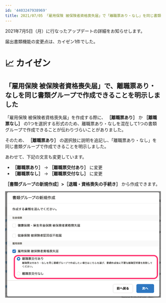 ```yaml
---
id: '4403247938969'
title: 2021/07/05 「雇用保険 被保険者資格喪失届」で「離職票あり・なし」を同じ書類グループで作成できることを明示しました
---
```

2021年7月5日（月）に行なったアップデートの詳細をお知らせします。

届出書類機能の変更点は、カイゼン1件でした。

# 📈 カイゼン

## 「雇用保険 被保険者資格喪失届」で、離職票あり・なしを同じ書類グループで作成できることを明示しました

「雇用保険 被保険者資格喪失届」を作成する際に、 **［離職票あり］** か **［離職票なし］** の1つを選択する形式のため、離職票あり・なしを混在して1つの書類グループで作成できることが伝わりづらいことがありました。

そのため、 **［離職票あり］** の選択肢に説明を追記し、「離職票あり・なし」を同じ書類グループで作成できることを明示しました。

あわせて、下記の文言も変更しています。

-  **［離職票あり］** → **［離職票交付あり］** に変更
-  **［離職票なし］** → **［離職票交付なし］** に変更

 **［書類グループの新規作成］>［退職・資格喪失の手続き］** から作成できます。

![](./upload_3474e9b2012c172aef8be0be14d42359.png)
